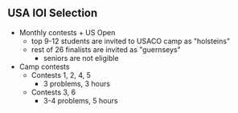 USA IOI Selection
-----

  * Monthly contests + US Open
    * top 9-12 students are invited to USACO camp as "holsteins"
    * rest of 26 finalists are invited as "guernseys"
      * seniors are not eligible
  * Camp contests
 	  * Contests 1, 2, 4, 5
 		* 3 problems, 3 hours
 	* Contests 3, 6
 		* 3-4 problems, 5 hours
